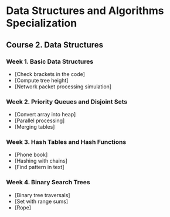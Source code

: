 # Data Structures and Algorithms Specialization

## Course 2. Data Structures

### Week 1. Basic Data Structures

- [Check brackets in the code]
- [Compute tree height]
- [Network packet processing simulation]

### Week 2. Priority Queues and Disjoint Sets

- [Convert array into heap]
- [Parallel processing]
- [Merging tables]

### Week 3. Hash Tables and Hash Functions

- [Phone book]
- [Hashing with chains]
- [Find pattern in text]

### Week 4. Binary Search Trees

- [Binary tree traversals]
- [Set with range sums]
- [Rope]
